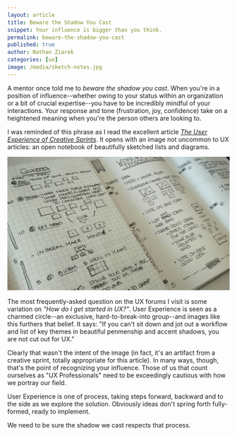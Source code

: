 ```yaml
---
layout: article
title: Beware the Shadow You Cast
snippet: Your influence is bigger than you think.
permalink: beware-the-shadow-you-cast
published: true
author: Nathan Ziarek
categories: [ux]
image: /media/sketch-notes.jpg
---
```


A mentor once told me to *beware the shadow you cast*. When you're in a position of influence--whether owing to your status within an organization or a bit of crucial expertise--you have to be incredibly mindful of your interactions. Your response and tone (frustration, joy, confidence) take on a heightened meaning when you're the person others are looking to.

I was reminded of this phrase as I read the excellent article *[The User Experience of Creative Sprints][1]*. It opens with an image not uncommon to UX articles: an open notebook of beautifully sketched lists and diagrams.

<img src="/media/sketch-notes.jpg" alt="Sketchnotes" />

The most frequently-asked question on the UX forums I visit is some variation on *"How do I get started in UX?"*. User Experience is seen as a charmed circle--an exclusive, hard-to-break-into group--and images like this furthers that belief. It says: "If you can't sit down and jot out a workflow and list of key themes in beautiful penmenship and accent shadows, you are not cut out for UX."

Clearly that wasn't the intent of the image (in fact, it's an artifact from a creative sprint, totally appropriate for this article). In many ways, though, that's the point of recognizing your influence. Those of us that count ourselves as "UX Professionals" need to be exceedingly cautious with how we portray our field.

User Experience is one of process, taking steps forward, backward and to the side as we explore the solution. Obviously ideas don't spring forth fully-formed, ready to implement.

We need to be sure the shadow we cast respects that process.

[1]: https://www.theguardian.com/info/developer-blog/2015/jul/27/the-user-experience-of-creative-sprints
